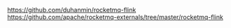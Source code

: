 https://github.com/duhanmin/rocketmq-flink  
https://github.com/apache/rocketmq-externals/tree/master/rocketmq-flink